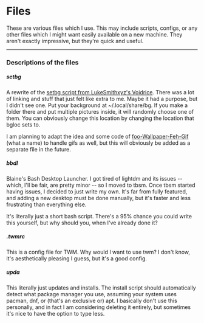 # Files

These are various files which I use. This may include scripts, configs, or any other files which I might want easily available on a new machine. They aren't exactly impressive, but they're quick and useful.

___

### Descriptions of the files

##### setbg

A rewrite of the [setbg script from LukeSmithxyz's Voidrice](https://github.com/LukeSmithxyz/voidrice/blob/master/.local/bin/setbg). There was a lot of linking and stuff that just felt like extra to me. Maybe it had a purpose, but I didn't see one. Put your background at ~/.local/share/bg. If you make a folder there and put multiple pictures inside, it will randomly choose one of them. You can obviously change this location by changing the location that bgloc sets to.

I am planning to adapt the idea and some code of [foo-Wallpaper-Feh-Gif](https://github.com/thomas10-10/foo-Wallpaper-Feh-Gif) (what a name) to handle gifs as well, but this will obviously be added as a separate file in the future.

##### bbdl

Blaine's Bash Desktop Launcher. I got tired of lightdm and its issues -- which, I'll be fair, are pretty minor -- so I moved to tbsm. Once tbsm started having issues, I decided to just write my own. It's far from fully featured, and adding a new desktop must be done manually, but it's faster and less frustrating than everything else.

It's literally just a short bash script. There's a 95% chance you could write this yourself, but why should you, when I've already done it?

##### .twmrc

This is a config file for TWM. Why would I want to use twm? I don't know, it's aesthetically pleasing I guess, but it's a good config.

##### upda

This literally just updates and installs. The install script should automatically detect what package manager you use, assuming your system uses pacman, dnf, or (that's an exclusive or) apt. I basically don't use this personally, and in fact I am considering deleting it entirely, but sometimes it's nice to have the option to type less.
